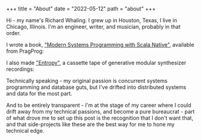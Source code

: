+++
title = "About"
date = "2022-05-12"
path = "about"
+++

Hi - my name's Richard Whaling. I grew up in Houston, Texas, I live in Chicago, Illinois.  I'm an engineer, writer, and musician, probably in that order. 

I wrote a book, ["Modern Systems Programming with Scala Native"](https://pragprog.com/titles/rwscala/modern-systems-programming-with-scala-native/), available from PragProg: 

I also made ["Entropy"](https://rustedtonerecordings.bandcamp.com/album/entropy), a cassette tape of generative modular synthesizer recordings: 

Technically speaking - my original passion is concurrent systems programming and database guts, but I've drifted into distributed systems and data for the most part.  

And to be entirely transparent - I'm at the stage of my career where I could drift away from my technical passions, and become a pure bureaucrat - part of what drove me to set up this post is the recognition that I don't want that, and that side-projects like these are the best way for me to hone my technical edge.